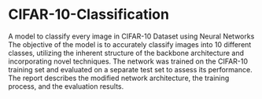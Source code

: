 # CIFAR-10-Classification
A model to classify every image in CIFAR-10 Dataset using Neural Networks
The objective of the model is to accurately classify images into 10 different classes, utilizing the inherent structure of the backbone architecture and incorporating novel techniques. The network was trained on the CIFAR-10 training set and evaluated on a separate test set to assess its performance. The report describes the modified network architecture, the training process, and the evaluation results.
